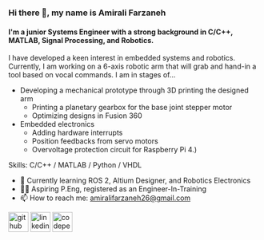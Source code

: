 ### Hi there 👋, my name is Amirali Farzaneh
#### I'm a junior Systems Engineer with a strong background in C/C++, MATLAB, Signal Processing, and Robotics.
I have developed a keen interest in embedded systems and robotics.
Currently, I am working on a 6-axis robotic arm that will grab and hand-in a tool based on vocal commands. I am in stages of...
  -  Developing a mechanical prototype through 3D printing the designed arm
     -  Printing a planetary gearbox for the base joint stepper motor
     -  Optimizing designs in Fusion 360
  -  Embedded electronics
     -  Adding hardware interrupts
     -  Position feedbacks from servo motors
     -  Overvoltage protection circuit for Raspberry Pi 4.)

Skills: C/C++ / MATLAB / Python / VHDL  

- 🌱 Currently learning ROS 2, Altium Designer, and Robotics Electronics 
- 👨‍🔧 Aspiring P.Eng, registered as an Engineer-In-Training
- 📫 How to reach me: amiralifarzaneh26@gmail.com 


[<img src='https://cdn.jsdelivr.net/npm/simple-icons@3.0.1/icons/github.svg' alt='github' height='40'>](https://github.com/https://github.com/afarzane)  [<img src='https://cdn.jsdelivr.net/npm/simple-icons@3.0.1/icons/linkedin.svg' alt='linkedin' height='40'>](https://www.linkedin.com/in/https://www.linkedin.com/in/afarzane//)  [<img src='https://cdn.jsdelivr.net/npm/simple-icons@3.0.1/icons/codepen.svg' alt='codepen' height='40'>](https://codepen.io/https://codepen.io/afarzane)  

